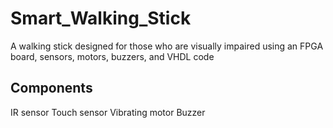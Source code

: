 # Smart_Walking_Stick
A walking stick designed for those who are visually impaired using an FPGA board, sensors, motors, buzzers, and VHDL code
## Components
IR sensor
Touch sensor
Vibrating motor
Buzzer
